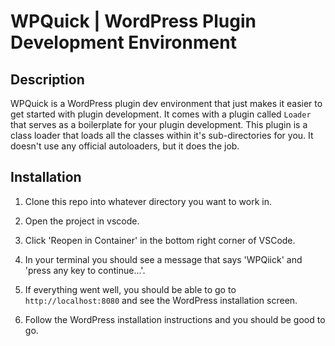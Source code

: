 # WPQuick | WordPress Plugin Development Environment

## Description

WPQuick is a WordPress plugin dev environment that just makes it easier to get started with plugin development. It comes with a plugin called ```Loader``` that serves as a boilerplate for your plugin development. This plugin is a class loader that loads all the classes within it's sub-directories for you. It doesn't use any official autoloaders, but it does the job.

## Installation

1. Clone this repo into whatever directory you want to work in.

2. Open the project in vscode.

3. Click 'Reopen in Container' in the bottom right corner of VSCode.

4. In your terminal you should see a message that says 'WPQiick' and 'press any key to continue...'.

5. If everything went well, you should be able to go to ```http://localhost:8080``` and see the WordPress installation screen.

6. Follow the WordPress installation instructions and you should be good to go.